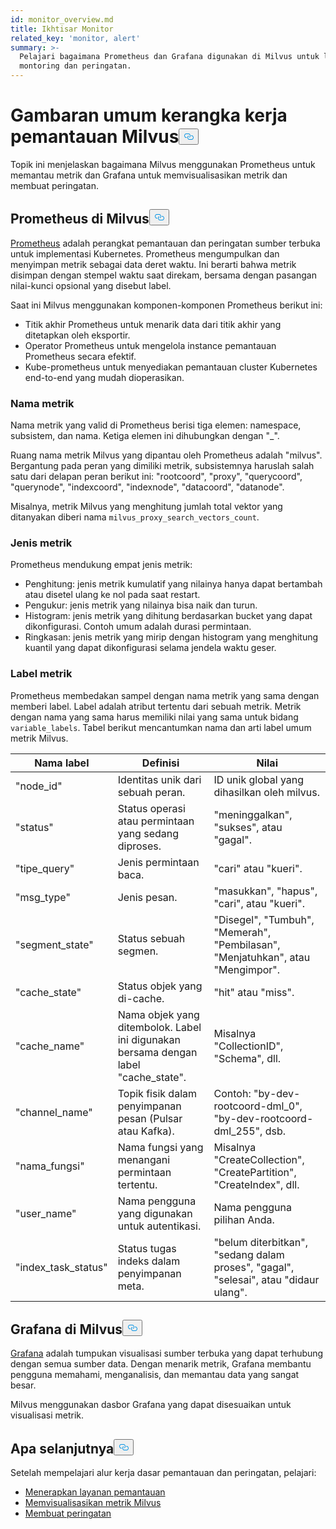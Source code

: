 ```yaml
---
id: monitor_overview.md
title: Ikhtisar Monitor
related_key: 'monitor, alert'
summary: >-
  Pelajari bagaimana Prometheus dan Grafana digunakan di Milvus untuk layanan
  montoring dan peringatan.
---
```

<h1 id="Milvus-monitoring-framework-overview" class="common-anchor-header">Gambaran umum kerangka kerja pemantauan Milvus<button data-href="#Milvus-monitoring-framework-overview" class="anchor-icon" translate="no">
      <svg translate="no"
        aria-hidden="true"
        focusable="false"
        height="20"
        version="1.1"
        viewBox="0 0 16 16"
        width="16"
      >
        <path
          fill="#0092E4"
          fill-rule="evenodd"
          d="M4 9h1v1H4c-1.5 0-3-1.69-3-3.5S2.55 3 4 3h4c1.45 0 3 1.69 3 3.5 0 1.41-.91 2.72-2 3.25V8.59c.58-.45 1-1.27 1-2.09C10 5.22 8.98 4 8 4H4c-.98 0-2 1.22-2 2.5S3 9 4 9zm9-3h-1v1h1c1 0 2 1.22 2 2.5S13.98 12 13 12H9c-.98 0-2-1.22-2-2.5 0-.83.42-1.64 1-2.09V6.25c-1.09.53-2 1.84-2 3.25C6 11.31 7.55 13 9 13h4c1.45 0 3-1.69 3-3.5S14.5 6 13 6z"
        ></path>
      </svg>
    </button></h1><p>Topik ini menjelaskan bagaimana Milvus menggunakan Prometheus untuk memantau metrik dan Grafana untuk memvisualisasikan metrik dan membuat peringatan.</p>
<h2 id="Prometheus-in-Milvus" class="common-anchor-header">Prometheus di Milvus<button data-href="#Prometheus-in-Milvus" class="anchor-icon" translate="no">
      <svg translate="no"
        aria-hidden="true"
        focusable="false"
        height="20"
        version="1.1"
        viewBox="0 0 16 16"
        width="16"
      >
        <path
          fill="#0092E4"
          fill-rule="evenodd"
          d="M4 9h1v1H4c-1.5 0-3-1.69-3-3.5S2.55 3 4 3h4c1.45 0 3 1.69 3 3.5 0 1.41-.91 2.72-2 3.25V8.59c.58-.45 1-1.27 1-2.09C10 5.22 8.98 4 8 4H4c-.98 0-2 1.22-2 2.5S3 9 4 9zm9-3h-1v1h1c1 0 2 1.22 2 2.5S13.98 12 13 12H9c-.98 0-2-1.22-2-2.5 0-.83.42-1.64 1-2.09V6.25c-1.09.53-2 1.84-2 3.25C6 11.31 7.55 13 9 13h4c1.45 0 3-1.69 3-3.5S14.5 6 13 6z"
        ></path>
      </svg>
    </button></h2><p><a href="https://prometheus.io/docs/introduction/overview/">Prometheus</a> adalah perangkat pemantauan dan peringatan sumber terbuka untuk implementasi Kubernetes. Prometheus mengumpulkan dan menyimpan metrik sebagai data deret waktu. Ini berarti bahwa metrik disimpan dengan stempel waktu saat direkam, bersama dengan pasangan nilai-kunci opsional yang disebut label.</p>
<p>Saat ini Milvus menggunakan komponen-komponen Prometheus berikut ini:</p>
<ul>
<li>Titik akhir Prometheus untuk menarik data dari titik akhir yang ditetapkan oleh eksportir.</li>
<li>Operator Prometheus untuk mengelola instance pemantauan Prometheus secara efektif.</li>
<li>Kube-prometheus untuk menyediakan pemantauan cluster Kubernetes end-to-end yang mudah dioperasikan.</li>
</ul>
<h3 id="Metric-names" class="common-anchor-header">Nama metrik</h3><p>Nama metrik yang valid di Prometheus berisi tiga elemen: namespace, subsistem, dan nama. Ketiga elemen ini dihubungkan dengan "_".</p>
<p>Ruang nama metrik Milvus yang dipantau oleh Prometheus adalah "milvus". Bergantung pada peran yang dimiliki metrik, subsistemnya haruslah salah satu dari delapan peran berikut ini: "rootcoord", "proxy", "querycoord", "querynode", "indexcoord", "indexnode", "datacoord", "datanode".</p>
<p>Misalnya, metrik Milvus yang menghitung jumlah total vektor yang ditanyakan diberi nama <code translate="no">milvus_proxy_search_vectors_count</code>.</p>
<h3 id="Metric-types" class="common-anchor-header">Jenis metrik</h3><p>Prometheus mendukung empat jenis metrik:</p>
<ul>
<li>Penghitung: jenis metrik kumulatif yang nilainya hanya dapat bertambah atau disetel ulang ke nol pada saat restart.</li>
<li>Pengukur: jenis metrik yang nilainya bisa naik dan turun.</li>
<li>Histogram: jenis metrik yang dihitung berdasarkan bucket yang dapat dikonfigurasi. Contoh umum adalah durasi permintaan.</li>
<li>Ringkasan: jenis metrik yang mirip dengan histogram yang menghitung kuantil yang dapat dikonfigurasi selama jendela waktu geser.</li>
</ul>
<h3 id="Metric-labels" class="common-anchor-header">Label metrik</h3><p>Prometheus membedakan sampel dengan nama metrik yang sama dengan memberi label. Label adalah atribut tertentu dari sebuah metrik. Metrik dengan nama yang sama harus memiliki nilai yang sama untuk bidang <code translate="no">variable_labels</code>. Tabel berikut mencantumkan nama dan arti label umum metrik Milvus.</p>
<table>
<thead>
<tr><th>Nama label</th><th>Definisi</th><th>Nilai</th></tr>
</thead>
<tbody>
<tr><td>"node_id"</td><td>Identitas unik dari sebuah peran.</td><td>ID unik global yang dihasilkan oleh milvus.</td></tr>
<tr><td>"status"</td><td>Status operasi atau permintaan yang sedang diproses.</td><td>"meninggalkan", "sukses", atau "gagal".</td></tr>
<tr><td>"tipe_query"</td><td>Jenis permintaan baca.</td><td>"cari" atau "kueri".</td></tr>
<tr><td>"msg_type"</td><td>Jenis pesan.</td><td>"masukkan", "hapus", "cari", atau "kueri".</td></tr>
<tr><td>"segment_state"</td><td>Status sebuah segmen.</td><td>"Disegel", "Tumbuh", "Memerah", "Pembilasan", "Menjatuhkan", atau "Mengimpor".</td></tr>
<tr><td>"cache_state"</td><td>Status objek yang di-cache.</td><td>"hit" atau "miss".</td></tr>
<tr><td>"cache_name"</td><td>Nama objek yang ditembolok. Label ini digunakan bersama dengan label "cache_state".</td><td>Misalnya "CollectionID", "Schema", dll.</td></tr>
<tr><td>"channel_name"</td><td>Topik fisik dalam penyimpanan pesan (Pulsar atau Kafka).</td><td>Contoh: "by-dev-rootcoord-dml_0", "by-dev-rootcoord-dml_255", dsb.</td></tr>
<tr><td>"nama_fungsi"</td><td>Nama fungsi yang menangani permintaan tertentu.</td><td>Misalnya "CreateCollection", "CreatePartition", "CreateIndex", dll.</td></tr>
<tr><td>"user_name"</td><td>Nama pengguna yang digunakan untuk autentikasi.</td><td>Nama pengguna pilihan Anda.</td></tr>
<tr><td>"index_task_status"</td><td>Status tugas indeks dalam penyimpanan meta.</td><td>"belum diterbitkan", "sedang dalam proses", "gagal", "selesai", atau "didaur ulang".</td></tr>
</tbody>
</table>
<h2 id="Grafana-in-Milvus" class="common-anchor-header">Grafana di Milvus<button data-href="#Grafana-in-Milvus" class="anchor-icon" translate="no">
      <svg translate="no"
        aria-hidden="true"
        focusable="false"
        height="20"
        version="1.1"
        viewBox="0 0 16 16"
        width="16"
      >
        <path
          fill="#0092E4"
          fill-rule="evenodd"
          d="M4 9h1v1H4c-1.5 0-3-1.69-3-3.5S2.55 3 4 3h4c1.45 0 3 1.69 3 3.5 0 1.41-.91 2.72-2 3.25V8.59c.58-.45 1-1.27 1-2.09C10 5.22 8.98 4 8 4H4c-.98 0-2 1.22-2 2.5S3 9 4 9zm9-3h-1v1h1c1 0 2 1.22 2 2.5S13.98 12 13 12H9c-.98 0-2-1.22-2-2.5 0-.83.42-1.64 1-2.09V6.25c-1.09.53-2 1.84-2 3.25C6 11.31 7.55 13 9 13h4c1.45 0 3-1.69 3-3.5S14.5 6 13 6z"
        ></path>
      </svg>
    </button></h2><p><a href="https://grafana.com/docs/grafana/latest/introduction/">Grafana</a> adalah tumpukan visualisasi sumber terbuka yang dapat terhubung dengan semua sumber data. Dengan menarik metrik, Grafana membantu pengguna memahami, menganalisis, dan memantau data yang sangat besar.</p>
<p>Milvus menggunakan dasbor Grafana yang dapat disesuaikan untuk visualisasi metrik.</p>
<h2 id="Whats-next" class="common-anchor-header">Apa selanjutnya<button data-href="#Whats-next" class="anchor-icon" translate="no">
      <svg translate="no"
        aria-hidden="true"
        focusable="false"
        height="20"
        version="1.1"
        viewBox="0 0 16 16"
        width="16"
      >
        <path
          fill="#0092E4"
          fill-rule="evenodd"
          d="M4 9h1v1H4c-1.5 0-3-1.69-3-3.5S2.55 3 4 3h4c1.45 0 3 1.69 3 3.5 0 1.41-.91 2.72-2 3.25V8.59c.58-.45 1-1.27 1-2.09C10 5.22 8.98 4 8 4H4c-.98 0-2 1.22-2 2.5S3 9 4 9zm9-3h-1v1h1c1 0 2 1.22 2 2.5S13.98 12 13 12H9c-.98 0-2-1.22-2-2.5 0-.83.42-1.64 1-2.09V6.25c-1.09.53-2 1.84-2 3.25C6 11.31 7.55 13 9 13h4c1.45 0 3-1.69 3-3.5S14.5 6 13 6z"
        ></path>
      </svg>
    </button></h2><p>Setelah mempelajari alur kerja dasar pemantauan dan peringatan, pelajari:</p>
<ul>
<li><a href="/docs/id/monitor.md">Menerapkan layanan pemantauan</a></li>
<li><a href="/docs/id/visualize.md">Memvisualisasikan metrik Milvus</a></li>
<li><a href="/docs/id/alert.md">Membuat peringatan</a></li>
</ul>
